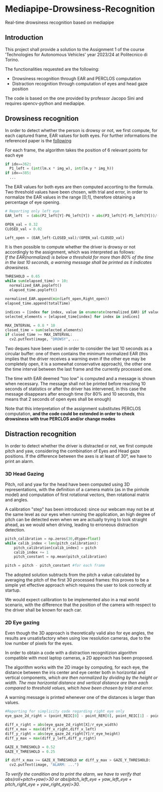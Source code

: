 # Mediapipe-Drowsiness-Recognition
Real-time drowsiness recognition based on mediapipe

## Introduction

This project shall provide a solution to the Assignment 1 of the course 'Technologies for Autonomous Vehicles' year 2023/24 at Politecnico di Torino.

The functionalities requested are the following:
- Drowsiness recognition through EAR and PERCLOS computation
- Distraction recognition through computation of eyes and head gaze position
  
The code is based on the one provided by professor Jacopo Sini and requires opencv-python and mediapipe.

## Drowsiness recognition

In order to detect whether the person is drowsy or not, we first compute, for each captured frame, EAR values for both eyes.
For further informations the referenced paper is the [following](https://ieeexplore.ieee.org/document/10039811)

For each frame, the algorithm takes the position of 6 relevant points for each eye
```python
if idx==362:
  P1_left = (int(lm.x * img_w), int(lm.y * img_h))
if idx==385:
  ...
```

The EAR values for both eyes are then computed accorting to the formula.
Two threshold values have been chosen, with trial and error, in order to normalize the EAR values in the range [0;1], therefore obtaining a percentage of eye opening.
```python
# Reporting only left eye 
EAR_left  = (abs(P2_left[Y]-P6_left[Y]) + abs(P3_left[Y]-P5_left[Y]))/(2*abs(P1_left[X]-P4_left[X])) 

OPEN_val = 0.32
CLOSED_val = 0.02

Left_open = (EAR_left-CLOSED_val)/(OPEN_val-CLOSED_val)
```

It is then possible to compute whether the driver is drowsy or not accordingly to the assignment, which was interpreted as follows:  
_If the EAR(normalized) is below a threshold for more than 80% of the time in the last 10 seconds, a warning message shall be printed as it indicates drowsiness._
```python
THRESHOLD = 0.65
while sum(elapsed_time) > 10:
  normalized_EAR.popleft()
  elapsed_time.popleft()

normalized_EAR.append(min(Left_open,Right_open))
elapsed_time.append(totalTime)

indices = [index for index, value in enumerate(normalized_EAR) if value < THRESHOLD]
selected_elements = [elapsed_time[index] for index in indices]
        
MAX_INTERVAL = 0.8 * 10
closed_time = sum(selected_elements)
if closed_time >= MAX_INTERVAL:
  cv2.putText(image, "DROWSY", ...
```
Two deques have been used in order to consider the last 10 seconds as a circular buffer: one of them contains the minimum normalized EAR (this implies that the driver receives a warning even if the other eye may be completely open, it is a somewhat conservative approach), the other one the time interval between the last frame and the currently processed one.

The time with EAR deemed "too low" is computed and a message is shown when necessary. The message shall not be printed before reaching 10 seconds of statistics or after the driver has intervened, in this case the message disappears after enough time (for 80% and 10 seconds, this means that 2 seconds of open eyes shall be enough)

Note that this interpretation of the assignment substitutes PERCLOS computation, **and the code could be extended in order to check drowsiness with true PERCLOS and/or change modes**


## Distraction recognition

In order to detect whether the driver is distracted or not, we first compute pitch and yaw, considering the combination of Eyes and Head gaze positions.
If the difference between the axes is at least of 30°, we have to print an alarm.

### 3D Head Gazing

Pitch, roll and yaw for the head have been computed using 3D representations, with the definition of a camera matrix (as in the pinhole model) and computation of first rotational vectors, then rotational matrix and angles.

A calibration "step" has been introduced: since our webcam may not be at the same level as our eyes when running the application, 
an high degree of pitch can be detected even when we are actually trying to look straight ahead, as we would when driving, leading to erroneous distraction detection.
```python
pitch_calibration = np.zeros(30,dtype=float)
while calib_index < len(pitch_calibration):
    pitch_calibration[calib_index] = pitch
    calib_index += 1
    pitch_constant = np.mean(pitch_calibration)

pitch = pitch - pitch_constant #for each frame
```
The adopted solution subtracts from the pitch a value calculated by averaging the pitch of the first 30 processed frames: this proves to be a simple yet effective approach which requires the user to look correctly at startup.

We would expect calibration to be implemented also in a real world scenario, with the difference that the position of the camera with respect to the driver shall be known for each car.


### 2D Eye gazing

Even though the 3D approach is theoretically valid also for eye angles, the results are unsatisfactory when using low resolution cameras, due to the low number of pixels for the eyes. 

In order to obtain a code with a distraction recognitizion algorithm compatible with most laptop cameras, a 2D approach has been proposed.

The algorithm works with the 2D image by computing, for each eye, the distance between the iris center and eye center both in horizontal and vertical components, *which are then normalized by dividing by the height or width.
The max horizontal distance and vertical distance are then each compared to threshold values, which have been chosen by trial and error.*

A warning message is printed whenever one of the distances is larger than values.

```python
#Reporting for simplicity code regarding right eye only 
eye_gaze_2d_right = (point_REIC[0] - point_RER[0], point_REIC[1] - point_RER[1])

diff_x_right = abs(eye_gaze_2d_right[X]/r_eye_width)
diff_x_max = max(diff_x_right,diff_x_left)
diff_y_right = abs(eye_gaze_2d_right[Y]/r_eye_height)
diff_y_max = max(diff_y_left,diff_y_right)

GAZE_X_THRESHOLD = 0.52
GAZE_Y_THRESHOLD = 0.25

if diff_x_max >= GAZE_X_THRESHOLD or diff_y_max > GAZE_Y_THRESHOLD:
  cv2.putText(image, "ALARM: ...")
```

*To verify the condition and to print the alarm, we have to verify that abs(roll+pitch+yaw)>30 or abs(pitch_left_eye + yaw_left_eye + pitch_right_eye + yaw_right_eye)>30.*
